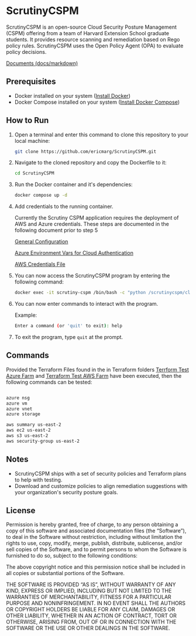 

# ScrutinyCSPM
ScrutinyCSPM is an open-source Cloud Security Posture Management (CSPM) offering from a team of Harvard Extension School graduate students. 
It provides resource scanning and remediation based on Rego policy rules. ScrutinyCSPM uses the Open Policy Agent (OPA) to evaluate policy decisions.

[Documents (docs/markdown)](docs/markdown/)

## Prerequisites

- Docker installed on your system ([Install Docker](https://docs.docker.com/get-docker/))
- Docker Compose installed on your system ([Install Docker Compose](https://docs.docker.com/compose/install/))

## How to Run

1. Open a terminal and enter this command to clone this repository to your local machine:

   ```bash
   git clone https://github.com/ericmarg/ScrutinyCSPM.git
   ```

2. Navigate to the cloned repository and copy the Dockerfile to it:

   ```bash
   cd ScrutinyCSPM
   ```

3. Run the Docker container and it's dependencies:

   ```bash
   docker compose up -d
   ```
4. Add credentials to the running container. 

   Currently the Scrutiny CSPM application requires the deployment of AWS and Azure credentials.  These steps are documented in the following document prior to step 5

   [General Configuration](General_Configuration.MD)

   [Azure Environment Vars for Cloud Authentication](docs/markdown/azure_environment_vars.md)

   [AWS Credentials File]()


4. You can now access the ScrutinyCSPM program by entering the following command:

   ```bash
   docker exec -it scrutiny-cspm /bin/bash -c "python /scrutinycspm/cli/main.py"
   ```

5. You can now enter commands to interact with the program.
   
   Example:
   
   ```bash
   Enter a command (or 'quit' to exit): help
   ```

6. To exit the program, type `quit` at the prompt.

## Commands
Provided the Terraform Files found in the in Terraform folders [Terrform Test Azure Farm](resources/terraform_templates/azure/azure_farm/) and [Terraform Test AWS Farm](resources/terraform_templates/aws/vpc/) have been executed, then the following commands can be tested:

```bash

azure nsg
azure vm
azure vnet
azure storage

aws summary us-east-2
aws ec2 us-east-2
aws s3 us-east-2
aws security-group us-east-2

```

## Notes
- ScrutinyCSPM ships with a set of security policies and Terraform plans to help with testing.
- Download and customize policies to align remediation suggestions with your organization's security posture goals.

## License

Permission is hereby granted, free of charge, to any person obtaining a copy of this software and associated documentation files (the “Software”), 
to deal in the Software without restriction, including without limitation the rights to use, copy, modify, merge, publish, distribute, sublicense, 
and/or sell copies of the Software, and to permit persons to whom the Software is furnished to do so, subject to the following conditions:

The above copyright notice and this permission notice shall be included in all copies or substantial portions of the Software.

THE SOFTWARE IS PROVIDED “AS IS”, WITHOUT WARRANTY OF ANY KIND, EXPRESS OR IMPLIED, INCLUDING BUT NOT LIMITED TO THE WARRANTIES OF MERCHANTABILITY, 
FITNESS FOR A PARTICULAR PURPOSE AND NONINFRINGEMENT. IN NO EVENT SHALL THE AUTHORS OR COPYRIGHT HOLDERS BE LIABLE FOR ANY CLAIM, DAMAGES OR OTHER LIABILITY, 
WHETHER IN AN ACTION OF CONTRACT, TORT OR OTHERWISE, ARISING FROM, OUT OF OR IN CONNECTION WITH THE SOFTWARE OR THE USE OR OTHER DEALINGS IN THE SOFTWARE.

